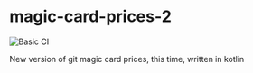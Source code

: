 # magic-card-prices-2
![Basic CI](https://github.com/williamokano/magic-card-prices-2/workflows/Basic%20CI/badge.svg)  

New version of git magic card prices, this time, written in kotlin
